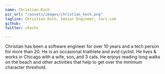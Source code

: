 ```yaml
---
name: Christian Koch
pic_url: "/assets/images/christian_koch.png"
tagline: Christian Koch, Senior Engineer, cars.com
github: ''
twitter: ckochx

---
```

Christian has been a software engineer for over 10 years and a tech person for more than 20. He is an occasional triathlete and avid cyclist. He lives & works in Chicago with a wife, son, and 3 cats. He enjoys reading long walks on the beach and other activities that help to get over the minimum character threshold.